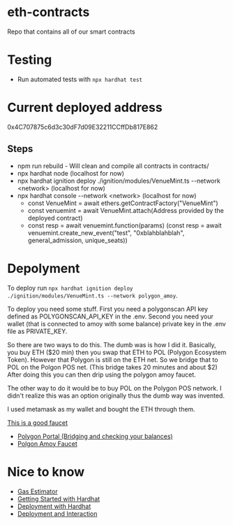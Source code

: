 # eth-contracts

Repo that contains all of our smart contracts

# Testing

* Run automated tests with `npx hardhat test`

# Current deployed address

0x4C707875c6d3c30dF7d09E32211CCffDb817E862

## Steps
* npm run rebuild - Will clean and compile all contracts in contracts/
* npx hardhat node (localhost for now)
* npx hardhat ignition deploy ./ignition/modules/VenueMint.ts --network \<network> (localhost for now)
* npx hardhat console --network \<network> (localhost for now)
    * const VenueMint = await ethers.getContractFactory("VenueMint")
    * const venuemint = await VenueMint.attach(Address provided by the deployed contract)
    * const resp = await venuemint.function(params) (const resp = await venuemint.create_new_event("test", "0xblahblahblah", general_admission, unique_seats))

# Depolyment

To deploy run `npx hardhat ignition deploy ./ignition/modules/VenueMint.ts --network polygon_amoy`.

To deploy you need some stuff. First you need a polygonscan API key defined as POLYGONSCAN_API_KEY in the .env. Second you need your wallet (that is connected to amoy with some balance) private key in the .env file as PRIVATE_KEY.

So there are two ways to do this. The dumb was is how I did it. Basically, you buy ETH ($20 min) then you swap that ETH to POL (Polygon Ecosystem Token). However that Polygon is still on the ETH net. So we bridge that to POL on the Polgon POS net. (This bridge takes 20 minutes and about $2) After doing this you can then drip using the polygon amoy faucet.

The other way to do it would be to buy POL on the Polygon POS network. I didn't realize this was an option originally thus the dumb way was invented.

I used metamask as my wallet and bought the ETH through them.

[This is a good faucet](https://faucet.stakepool.dev.br/amoy)

* [Polygon Portal (Bridging and checking your balances)](https://portal.polygon.technology/assets)
* [Polgon Amoy Faucet](https://www.alchemy.com/faucets/polygon-amoy)

# Nice to know
* [Gas Estimator](https://www.cryptoneur.xyz/en/gas-fees-calculator?usedGas=25180972&txnType=Custom)
* [Getting Started with Hardhat](https://hardhat.org/hardhat-runner/docs/getting-started)
* [Deployment with Hardhat](https://hardhat.org/tutorial/deploying-to-a-live-network)
* [Deployment and Interaction](https://docs.openzeppelin.com/learn/deploying-and-interacting)